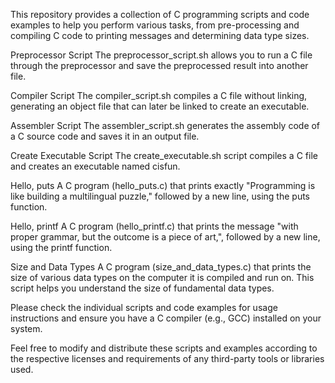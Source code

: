This repository provides a collection of C programming scripts and code examples to help you perform various tasks, from pre-processing and compiling C code to printing messages and determining data type sizes.

Preprocessor Script
The preprocessor_script.sh allows you to run a C file through the preprocessor and save the preprocessed result into another file.

Compiler Script
The compiler_script.sh compiles a C file without linking, generating an object file that can later be linked to create an executable.

Assembler Script
The assembler_script.sh generates the assembly code of a C source code and saves it in an output file.

Create Executable Script
The create_executable.sh script compiles a C file and creates an executable named cisfun.

Hello, puts
A C program (hello_puts.c) that prints exactly "Programming is like building a multilingual puzzle," followed by a new line, using the puts function.

Hello, printf
A C program (hello_printf.c) that prints the message "with proper grammar, but the outcome is a piece of art,", followed by a new line, using the printf function.

Size and Data Types
A C program (size_and_data_types.c) that prints the size of various data types on the computer it is compiled and run on. This script helps you understand the size of fundamental data types.

Please check the individual scripts and code examples for usage instructions and ensure you have a C compiler (e.g., GCC) installed on your system.

Feel free to modify and distribute these scripts and examples according to the respective licenses and requirements of any third-party tools or libraries used.

